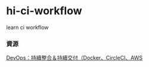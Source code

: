 # hi-ci-workflow


learn ci workflow

### 資源
[DevOps：持續整合＆持續交付（Docker、CircleCI、AWS](http://blog.amowu.com/2015/04/devops-continuous-integration-delivery-docker-circleci-aws-beanstalk.html)
